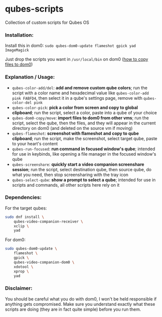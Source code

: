 # qubes-scripts
Collection of custom scripts for Qubes OS

### Installation:

Install this in dom0:
`sudo qubes-dom0-update flameshot gpick yad ImageMagick`

Just drop the scripts you want in `/usr/local/bin` on dom0 ([how to copy files to dom0](https://www.qubes-os.org/doc/how-to-copy-from-dom0/#copying-to-dom0))

### Explanation / Usage:
- `qubes-color-add/del`: **add and remove custom qube colors**; run the script with a color name and hexadecimal value like `qubes-color-add pink FABFD4`, then select it in a qube's settings page, remove with `qubes-color-del pink`
- `qubes-color-pick`: **pick a color from screen and copy to global clipboard**; run the script, select a color, paste into a qube of your choice
- `qubes-dom0-copy/move`: **import files to dom0 from other vms**; run the script, select the qube, then the files, and they will appear in the current directory on dom0 (and deleted on the source vm if moving)
- `qubes-flameshot`: **screenshot with flameshot and copy to qube clipboard**; run the script, make the screenshot, select target qube, paste to your heart's content
- `qubes-run-focused`: **run command in focused window's qube**; intended for use in keybinds, like opening a file manager in the focused window's qube
- `qubes-screenshare`: **quickly start a video companion screenshare session**; run the script, select destination qube, then source qube, do what you need, then stop screensharing with the tray icon
- `qubes-select-qube`: **show a prompt to select a qube**; intended for use in scripts and commands, all other scripts here rely on it

### Dependencies:
For the target qubes:

```bash
sudo dnf install \
    qubes-video-companion-receiver \
    xclip \
    yad
```

For dom0:
```bash
sudo qubes-dom0-update \
    flameshot \
    gpick \
    qubes-video-companion-dom0 \
    xdotool \
    xprop \
    yad
```

### Disclaimer:
You should be careful what you do with dom0, I won't be held responsible if anything gets compromised. Make sure you understand exactly what these scripts are doing (they are in fact quite simple) before you run them.
